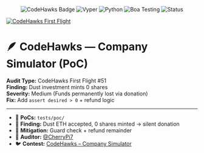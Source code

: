 <p align="center">
  <img src="https://img.shields.io/badge/CodeHawks-First_Flight_51-8A2BE2?style=for-the-badge&logo=hawk&logoColor=white" alt="CodeHawks Badge"/>
  <img src="https://img.shields.io/badge/Vyper-1.4.0-4B8BBE?style=for-the-badge&logo=ethereum&logoColor=white" alt="Vyper"/>
  <img src="https://img.shields.io/badge/Python-3.10+-3776AB?style=for-the-badge&logo=python&logoColor=white" alt="Python"/>
  <img src="https://img.shields.io/badge/Boa-Testing_Framework-FFB000?style=for-the-badge&logo=pytest&logoColor=white" alt="Boa Testing"/>
  <img src="https://img.shields.io/badge/Status-Verified_Secure-2ecc71?style=for-the-badge&logo=shield&logoColor=white" alt="Status"/>
</p>

[![CodeHawks First Flight](https://img.shields.io/badge/CodeHawks-First_Flight_51-8A2BE2?style=for-the-badge&logo=hawk&logoColor=white)](https://codehawks.cyfrin.io/)

# 🪶 CodeHawks — Company Simulator (PoC)

**Audit Type:** CodeHawks First Flight #51  
**Finding:** Dust investment mints 0 shares  
**Severity:** Medium (Funds permanently lost via donation)  
**Fix:** Add `assert desired > 0` + refund logic  

---

- 📂 **PoCs:** `tests/poc/`  
- 🧩 **Finding:** Dust ETH accepted, 0 shares minted → silent donation  
- 🧠 **Mitigation:** Guard check + refund remainder  
- 📜 **Auditor:** [@CherryPi7](https://github.com/CherryPi7)
- 🐦 **Contest:** [CodeHawks – Company Simulator](https://codehawks.cyfrin.io/c/first-flight-51)

